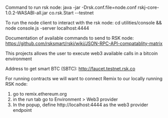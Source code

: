 Command to run rsk node:
java -jar -Drsk.conf.file=node.conf rskj-core-1.0.2-WASABI-all.jar co.rsk.Start --testnet

To run the node client to interact with the rsk node:
cd utilities/console && node console.js -server localhost:4444

Documentation of available commands to send to RSK node:
https://github.com/rsksmart/rskj/wiki/JSON-RPC-API-compatablity-matrix

This projects allows the user to execute web3 available calls in a bitcoin environment

Address to get smart BTC (SBTC):
http://faucet.testnet.rsk.co

For running contracts we will want to connect Remix to our locally running RSK node:

1. go to remix.ethereum.org
2. in the run tab go to Environment > Web3 provider
3. In the popup, define http://localhost:4444 as the web3 provider endpoint
